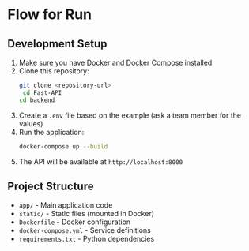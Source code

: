 # Flow for Run


## Development Setup

1. Make sure you have Docker and Docker Compose installed
2. Clone this repository:
   ```bash
   git clone <repository-url>
    cd Fast-API
   cd backend
   ```
3. Create a `.env` file based on the example (ask a team member for the values)
4. Run the application:
   ```bash
   docker-compose up --build
   ```
5. The API will be available at `http://localhost:8000`

## Project Structure

- `app/` - Main application code
- `static/` - Static files (mounted in Docker)
- `Dockerfile` - Docker configuration
- `docker-compose.yml` - Service definitions
- `requirements.txt` - Python dependencies
